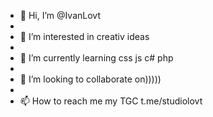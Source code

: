 - 👋 Hi, I’m @IvanLovt
- 
- 👀 I’m interested in creativ ideas
- 
- 🌱 I’m currently learning css js c# php
- 
- 💞️ I’m looking to collaborate on)))))
- 
- 📫 How to reach me my TGC t.me/studiolovt

<!---
IvanLovt/IvanLovt is a ✨ special ✨ repository because its `README.md` (this file) appears on your GitHub profile.
You can click the Preview link to take a look at your changes.
--->
